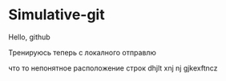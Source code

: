 # Simulative-git

Hello, github

Тренируюсь 
теперь с локалного отправлю

что то непонятное расположение строк
dhjlt xnj nj gjkexftncz 


